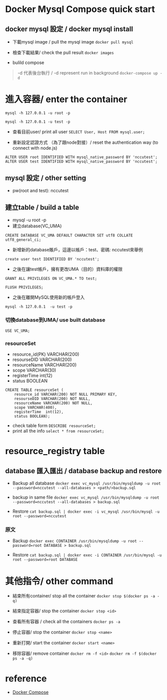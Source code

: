 # Docker Mysql Compose quick start

## docker mysql 設定 / docker mysql install
* 下載mysql image / pull the mysql image
`docker pull mysql`
* 檢查下載結果/ check the pull result 
`docker images`

* bulild compose 
> -d 代表後台執行 / -d represent run in background
`docker-compose up -d`

# 進入容器/ enter the container
`mysql -h 127.0.0.1 -u root -p`

`mysql -h 127.0.0.1 -u test -p`

* 查看目前user/ print all user
`SELECT User, Host FROM mysql.user;`

* 重新設定認證方式 （為了跟node對接）/ reset the authentication way (to connect with node.js)
```
ALTER USER root IDENTIFIED WITH mysql_native_password BY 'nccutest';
ALTER USER test IDENTIFIED WITH mysql_native_password BY 'nccutest';
```

## mysql 設定 / other setting
* pw(root and test): nccutest

## 建立table / build a table
* mysql -u root -p
* 建立database(VC_UMA)
```sql=
CREATE DATABASE VC_UMA DEFAULT CHARACTER SET utf8 COLLATE utf8_general_ci;
```
* 新增新的database賬戶，這邊以帳戶：test、密碼: nccutest來舉例
```sql=
create user test IDENTIFIED BY 'nccutest';
```

* 之後在讓test帳戶，擁有更改UMA（目的）資料庫的權限
```sql=
GRANT ALL PRIVILEGES ON VC_UMA.* TO test;

FLUSH PRIVILEGES;
```
* 之後在離開MySQL使用新的帳戶登入
```shell=
mysql -h 127.0.0.1  -u test -p 
```

### 切換database到UMA/ use built database
```
USE VC_UMA;
```

### resourceSet
* resource_id(PK) VARCHAR(200)
* resourseDID VARCHAR(200)
* resourceName VARCHAR(200)
* scope   VARCHAR(30)
* registerTime int(12)  
* status BOOLEAN
```sql=
CREATE TABLE resourceSet (
    resource_id VARCHAR(200) NOT NULL PRIMARY KEY,
    resourseDID VARCHAR(200) NOT NULL,
    resourceName VARCHAR(200) NOT NULL,
    scope VARCHAR(400),
    registerTime  int(12),
    status BOOLEAN);
```

* check table form
`DESCRIBE resourceSet;`
* print all the info
`select * from resourceSet;`
# resource_registry table

## database 匯入匯出 / database backup and restore
* Backup all database
`docker exec vc_mysql /usr/bin/mysqldump -u root --password=nccutest --all-databases > <path/>backup.sql`

* backup in same file
`docker exec vc_mysql /usr/bin/mysqldump -u root --password=nccutest --all-databases > backup.sql`

* Restore
`cat backup.sql | docker exec -i vc_mysql /usr/bin/mysql -u root --password=nccutest `

###  原文
* Backup
`docker exec CONTAINER /usr/bin/mysqldump -u root --password=root DATABASE > backup.sql`

* Restore
`cat backup.sql | docker exec -i CONTAINER /usr/bin/mysql -u root --password=root DATABASE`


# 其他指令/ other command

* 結束所有container/ stop all the container
`docker stop $(docker ps -a -q)`

* 結束指定容器/ stop the container
`docker stop <id>`

* 查看所有容器 / check all the containers
`docker ps -a`

* 停止容器/ stop the container
`docker stop <name>`
* 重新打開/ start the container 
`docker start <name>`

* 移除容器/ remove container
`docker rm -f <id>`
`docker rm -f $(docker ps -a -q)`

# reference
* [Docker Compose](https://www.runoob.com/docker/docker-compose.html)


